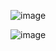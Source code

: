 ![image](https://user-images.githubusercontent.com/54680783/117730197-fc9ac680-b1b9-11eb-8a58-ac3ddecac4c2.png)


![image](https://user-images.githubusercontent.com/54680783/117729799-5b137500-b1b9-11eb-9435-6225bf2ca457.png)

